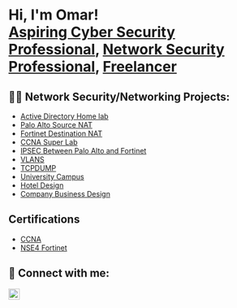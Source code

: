 <h1>Hi, I'm Omar! <br/><a href="https://github.com/Omar-03-UX"> Aspiring Cyber Security Professional</a>, <a href="https://www.linkedin.com/in/joshmadakor/">Network Security Professional</a>, <a href="https://www.youtube.com/c/joshmadakor">Freelancer</a></h1>

<h2>👨‍💻 Network Security/Networking Projects:</h2>

- [Active Directory Home lab ](https://github.com/Omar-03-UX/Active-Directory-)
- [Palo Alto Source NAT ](https://github.com/Omar-03-UX/Palo-Alto-Source-NAT-)
- [Fortinet Destination NAT](https://github.com/Omar-03-UX/Palo-Alto-Source-NAT-)
- [CCNA Super Lab ](https://github.com/Omar-03-UX/CCNA-Super-Lab)
- [IPSEC Between Palo Alto and Fortinet](https://github.com/Omar-03-UX/IPSEC-Configuration-)
- [VLANS](https://github.com/Omar-03-UX/VLANS-)
- [TCPDUMP](https://github.com/Omar-03-UX/TCP-dump-)
- [University Campus](https://github.com/Omar-03-UX/University-Campus-)
- [Hotel Design](https://github.com/Omar-03-UX/Hotel-Network-Design)
- [Company Business Design ](https://github.com/Omar-03-UX/Company-Business-System-Network-Design)

## Certifications
- [CCNA](https://cp.certmetrics.com/cisco/en/credentials/status/11395643)
- [NSE4 Fortinet](https://training.fortinet.com/mod/customcert/view.php?id=2187)
  
<h2> 🤳 Connect with me:</h2>

[<img align="left" alt="OmarObsiye | LinkedIn" width="22px" src="https://cdn.jsdelivr.net/npm/simple-icons@v3/icons/linkedin.svg" />][linkedin]

[linkedin]: https://linkedin.com/in/omar-o-794ba4120/

<!--
**Omar-03-UX/Omar-03-UX** is a ✨ _special_ ✨ repository because its `README.md` (this file) appears on your GitHub profile.

Here are some ideas to get you started:

- 🔭 I’m currently working on ...
- 🌱 I’m currently learning ...
- 👯 I’m looking to collaborate on ...
- 🤔 I’m looking for help with ...
- 💬 Ask me about ...
- 📫 How to reach me: ...
